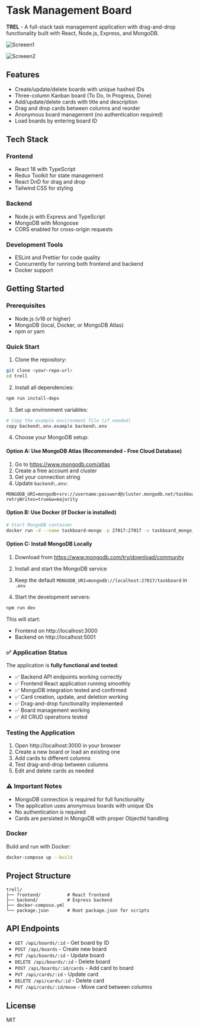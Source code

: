# Task Management Board

<b>TREL</b> - A full-stack task management application with drag-and-drop functionality built with React, Node.js, Express, and MongoDB.

![Screeen1](https://media.discordapp.net/attachments/1151832689620557876/1382116322317701244/image.png?ex=6849fba1&is=6848aa21&hm=dd258577cb3438763abe7c675ff70a04ab17d7962048f318f2484f7272c532f6&=&format=webp&quality=lossless&width=2381&height=1232)

![Screeen2](https://media.discordapp.net/attachments/1151832689620557876/1382116334640566372/image.png?ex=6849fba4&is=6848aa24&hm=276515f4eaf8589c4d10b57006efb3472fb086385fb7d91feb102805afd808fc&=&format=webp&quality=lossless&width=2390&height=1232)

## Features

- Create/update/delete boards with unique hashed IDs
- Three-column Kanban board (To Do, In Progress, Done)
- Add/update/delete cards with title and description
- Drag and drop cards between columns and reorder
- Anonymous board management (no authentication required)
- Load boards by entering board ID

## Tech Stack

### Frontend
- React 18 with TypeScript
- Redux Toolkit for state management
- React DnD for drag and drop
- Tailwind CSS for styling

### Backend
- Node.js with Express and TypeScript
- MongoDB with Mongoose
- CORS enabled for cross-origin requests

### Development Tools
- ESLint and Prettier for code quality
- Concurrently for running both frontend and backend
- Docker support

## Getting Started

### Prerequisites
- Node.js (v16 or higher)
- MongoDB (local, Docker, or MongoDB Atlas)
- npm or yarn

### Quick Start

1. Clone the repository:
```bash
git clone <your-repo-url>
cd trell
```

2. Install all dependencies:
```bash
npm run install-deps
```

3. Set up environment variables:
```bash
# Copy the example environment file (if needed)
copy backend\.env.example backend\.env
```

4. Choose your MongoDB setup:

#### Option A: Use MongoDB Atlas (Recommended - Free Cloud Database)
1. Go to https://www.mongodb.com/atlas
2. Create a free account and cluster
3. Get your connection string
4. Update `backend\.env`:
```
MONGODB_URI=mongodb+srv://username:password@cluster.mongodb.net/taskboard?retryWrites=true&w=majority
```

#### Option B: Use Docker (if Docker is installed)
```bash
# Start MongoDB container
docker run -d --name taskboard-mongo -p 27017:27017 -v taskboard_mongo_data:/data/db mongo:7
```

#### Option C: Install MongoDB Locally
1. Download from https://www.mongodb.com/try/download/community
2. Install and start the MongoDB service
3. Keep the default `MONGODB_URI=mongodb://localhost:27017/taskboard` in `.env`

5. Start the development servers:
```bash
npm run dev
```

This will start:
- Frontend on http://localhost:3000
- Backend on http://localhost:5001

### ✅ Application Status
The application is **fully functional and tested**:
- ✅ Backend API endpoints working correctly
- ✅ Frontend React application running smoothly
- ✅ MongoDB integration tested and confirmed
- ✅ Card creation, update, and deletion working
- ✅ Drag-and-drop functionality implemented
- ✅ Board management working
- ✅ All CRUD operations tested

### Testing the Application
1. Open http://localhost:3000 in your browser
2. Create a new board or load an existing one
3. Add cards to different columns
4. Test drag-and-drop between columns
5. Edit and delete cards as needed

### ⚠️ Important Notes
- MongoDB connection is required for full functionality
- The application uses anonymous boards with unique IDs
- No authentication is required
- Cards are persisted in MongoDB with proper ObjectId handling

### Docker

Build and run with Docker:
```bash
docker-compose up --build
```

## Project Structure

```
trell/
├── frontend/          # React frontend
├── backend/           # Express backend
├── docker-compose.yml
└── package.json       # Root package.json for scripts
```

## API Endpoints

- `GET /api/boards/:id` - Get board by ID
- `POST /api/boards` - Create new board
- `PUT /api/boards/:id` - Update board
- `DELETE /api/boards/:id` - Delete board
- `POST /api/boards/:id/cards` - Add card to board
- `PUT /api/cards/:id` - Update card
- `DELETE /api/cards/:id` - Delete card
- `PUT /api/cards/:id/move` - Move card between columns

## License

MIT
